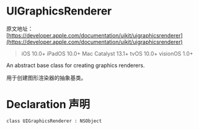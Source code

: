# UIGraphicsRenderer

原文地址：
[https://developer.apple.com/documentation/uikit/uigraphicsrenderer](https://developer.apple.com/documentation/uikit/uigraphicsrenderer)

> iOS 10.0+
iPadOS 10.0+
Mac Catalyst 13.1+
tvOS 10.0+
visionOS 1.0+

An abstract base class for creating graphics renderers.

用于创建图形渲染器的抽象基类。

# Declaration 声明
```
class UIGraphicsRenderer : NSObject
```

